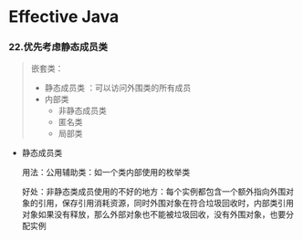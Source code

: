 # Effective Java

### 22.优先考虑静态成员类

> 嵌套类：
>
> - 静态成员类 ：可以访问外围类的所有成员
> - 内部类
>   - 非静态成员类
>   - 匿名类
>   - 局部类

- 静态成员类

  用法：公用辅助类：如一个类内部使用的枚举类

  好处：非静态类成员使用的不好的地方：每个实例都包含一个额外指向外围对象的引用，保存引用消耗资源，同时外围对象在符合垃圾回收时，内部类引用对象如果没有释放，那么外部对象也不能被垃圾回收，没有外围对象，也要分配实例

  

